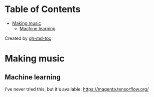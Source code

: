 
Table of Contents
=================

   * [Making music](#making-music)
      * [Machine learning](#machine-learning)

Created by [gh-md-toc](https://github.com/ekalinin/github-markdown-toc)



# Making music
## Machine learning
I've never tried this, but it's available:
https://magenta.tensorflow.org/

